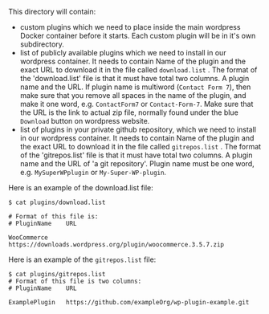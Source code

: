 This directory will contain:
* custom plugins which we need to place inside the main wordpress Docker container before it starts. Each custom plugin will be in it's own subdirectory.
* list of publicly available plugins which we need to install in our wordpress container. It needs to contain Name of the plugin and the exact URL to download it in the file called `download.list` . The format of the 'download.list' file is that it must have total two columns. A plugin name and the URL. If plugin name is multiword (`Contact Form 7`), then make sure that you remove all spaces in the name of the plugin, and make it one word, e.g.  `ContactForm7` or `Contact-Form-7`. Make sure that the URL is the link to actual zip file, normally found under the blue `Download` button on wordpress website.
* list of  plugins in your private github repository, which we need to install in our wordpress container. It needs to contain Name of the plugin and the exact URL to download it in the file called `gitrepos.list` . The format of the 'gitrepos.list' file is that it must have total two columns. A plugin name and the URL of 'a git repository'. Plugin name must be one word, e.g.  `MySuperWPplugin` or `My-Super-WP-plugin`.  

Here is an example of the download.list file:
```
$ cat plugins/download.list

# Format of this file is:
# PluginName	URL

WooCommerce    	https://downloads.wordpress.org/plugin/woocommerce.3.5.7.zip
```

Here is an example of the `gitrepos.list` file:
```
$ cat plugins/gitrepos.list 
# Format of this file is two columns:
# PluginName	URL

ExamplePlugin	https://github.com/exampleOrg/wp-plugin-example.git
```
